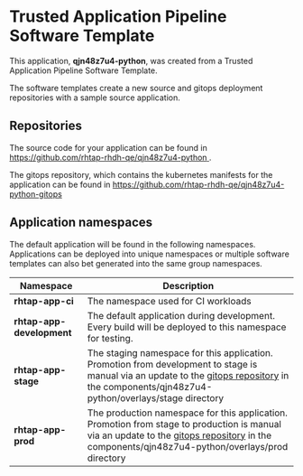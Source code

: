 # Trusted Application Pipeline Software Template

This application, **qjn48z7u4-python**, was created from a Trusted Application Pipeline Software Template.

The software templates create a new source and gitops deployment repositories with a sample source application. 

## Repositories

The source code for your application can be found in [https://github.com/rhtap-rhdh-qe/qjn48z7u4-python ](https://github.com/rhtap-rhdh-qe/qjn48z7u4-python ).
 
The gitops repository, which contains the kubernetes manifests for the application can be found in 
[https://github.com/rhtap-rhdh-qe/qjn48z7u4-python-gitops ](https://github.com/rhtap-rhdh-qe/qjn48z7u4-python-gitops ) 

## Application namespaces 

The default application will be found in the following namespaces. Applications can be deployed into unique namespaces or multiple software templates can also bet generated into the same group namespaces.  

|  Namespace   |  Description   |  
| -------- | -------- |
| **rhtap-app-ci** | The namespace used for CI workloads |
| **rhtap-app-development** | The default application during development. Every build will be deployed to this namespace for testing. |
| **rhtap-app-stage** | The staging namespace for this application. Promotion from development to stage is manual via an update to the [gitops repository](https://github.com/rhtap-rhdh-qe/qjn48z7u4-python-gitops ) in the components/qjn48z7u4-python/overlays/stage directory |
| **rhtap-app-prod** | The production namespace for this application. Promotion from stage to production is manual via an update to the [gitops repository](https://github.com/rhtap-rhdh-qe/qjn48z7u4-python-gitops ) in the components/qjn48z7u4-python/overlays/prod directory |